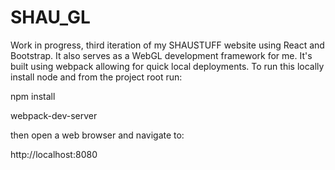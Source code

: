 # SHAU_GL
Work in progress, third iteration of my SHAUSTUFF website using React and Bootstrap. It also serves as a WebGL development framework for me. It's built using webpack allowing for quick local deployments. To run this locally install node and from the project root run:

npm install

webpack-dev-server

then open a web browser and navigate to:

http://localhost:8080

